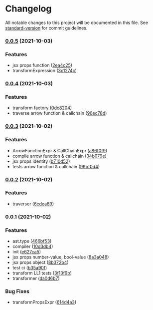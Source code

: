 # Changelog

All notable changes to this project will be documented in this file. See [standard-version](https://github.com/conventional-changelog/standard-version) for commit guidelines.

### [0.0.5](https://github.com/Saber2pr/jsx-ast-parser/compare/v0.0.4...v0.0.5) (2021-10-03)


### Features

* jsx props function ([2ea4c25](https://github.com/Saber2pr/jsx-ast-parser/commit/2ea4c25a2d7ebfc375feeca1e1e2a5d962874b01))
* transformExpression ([3c1274c](https://github.com/Saber2pr/jsx-ast-parser/commit/3c1274c7356b79f5948580e4b14073dc41bf6619))

### [0.0.4](https://github.com/Saber2pr/jsx-ast-parser/compare/v0.0.3...v0.0.4) (2021-10-03)


### Features

* transform factory ([0dc8204](https://github.com/Saber2pr/jsx-ast-parser/commit/0dc8204856945d68e40fcfd276a8507ef6d0e7da))
* traverse arrow function & callchain ([96ec78d](https://github.com/Saber2pr/jsx-ast-parser/commit/96ec78ddc6c4559f2175b70c80b72d6d996eecd6))

### [0.0.3](https://github.com/Saber2pr/jsx-ast-parser/compare/v0.0.2...v0.0.3) (2021-10-02)


### Features

* ArrowFunctionExpr & CallChainExpr ([a86f0f9](https://github.com/Saber2pr/jsx-ast-parser/commit/a86f0f95a67a34517f41c17a6b59fabdd4bf7c0c))
* compile arrow function & callchain ([34b079e](https://github.com/Saber2pr/jsx-ast-parser/commit/34b079eca08ac4b7f33842c8f36cd88344185af7))
* jsx props identity ([b710d52](https://github.com/Saber2pr/jsx-ast-parser/commit/b710d5224078f47d76eb9e38424664eee669f5c5))
* tests arrow function & callchain ([99bf0d4](https://github.com/Saber2pr/jsx-ast-parser/commit/99bf0d4cbf55f855e7c7bd5fdf72aa1d9f10b5b9))

### [0.0.2](https://github.com/Saber2pr/jsx-ast-parser/compare/v0.0.1...v0.0.2) (2021-10-02)


### Features

* traverser ([6cdea89](https://github.com/Saber2pr/jsx-ast-parser/commit/6cdea89f33ca05a922dedc93167e991b221a8599))

### 0.0.1 (2021-10-02)


### Features

* ast.type ([466bf53](https://github.com/Saber2pr/jsx-ast-parser/commit/466bf5344134c3644ae111c3e39370326bb5c86d))
* compiler ([10d3db4](https://github.com/Saber2pr/jsx-ast-parser/commit/10d3db4b1e65692bb7771c4f51a19c29df0528a4))
* init ([e627ca5](https://github.com/Saber2pr/jsx-ast-parser/commit/e627ca5ea51a229688b13c159ab784661ec80ba0))
* jsx props number-value, bool-value ([8a3a048](https://github.com/Saber2pr/jsx-ast-parser/commit/8a3a0482e0b325d8c695a7dfbb0f494e14edda20))
* jsx props object ([8b372b4](https://github.com/Saber2pr/jsx-ast-parser/commit/8b372b45c2c5643a2eedabdeba8dc51ac1644cd4))
* test ci ([b35a90f](https://github.com/Saber2pr/jsx-ast-parser/commit/b35a90fc9b7f862f4da44f0351d7db889a377608))
* transform LL1 tests ([3f13f9b](https://github.com/Saber2pr/jsx-ast-parser/commit/3f13f9bbc75fe57681ebbc6911cc9993bbcf3bd5))
* transformer ([da0d6b7](https://github.com/Saber2pr/jsx-ast-parser/commit/da0d6b754cda345f1770333320fc8602713f0522))


### Bug Fixes

* transformPropsExpr ([614d4a3](https://github.com/Saber2pr/jsx-ast-parser/commit/614d4a3935256c758fddf645846f5d90210af679))
